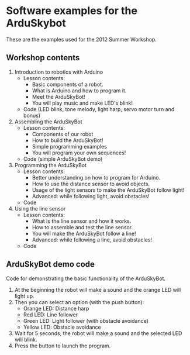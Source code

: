 Software examples for the ArduSkybot  
=====  

These are the examples used for the 2012 Summer Workshop.  

Workshop contents  
--  
1. Introduction to robotics with Arduino  
    * Lesson contents:  
        * Basic components of a robot.  
        * What is Arduino and how to program it.  
        * Meet the ArduSkyBot!  
        * You will play music and make LED's blink!  
    * Code (LED blink, tone melody, light harp, servo motor turn and bonus)  
2. Assembling the ArduSkyBot  
    * Lesson contents:  
        * Components of our robot  
        * How to build the ArduSkyBot!  
        * Simple programming examples  
        * You will program your own sequences!  
    * Code (simple ArduSkyBot demo)  
3. Programming the ArduSkyBot  
    * Lesson contents:  
        * Better understanding on how to program for Arduino.  
        * How to use the distance sensor to avoid objects.  
        * Usage of the light sensors to make the ArduSkyBot follow light!  
        * Advanced: while following light, avoid obstacles!  
    * Code  
4. Using the line sensor  
    * Lesson contents:  
        * What is the line sensor and how it works.  
        * How to assemble and test the line sensor.  
        * You will make the ArduSkyBot follow a line!  
        * Advanced: while following a line, avoid obstacles!  
    * Code  

ArduSkyBot demo code  
--  
Code for demonstrating the basic functionality of the ArduSkyBot.

1. At the beginning the robot will make a sound and the orange LED will light up.
2. Then you can select an option (with the push button):
    * Orange LED: Distance harp
    * Red LED: Line follower
    * Green LED: Light follower (with obstacle avoidance)
    * Yellow LED: Obstacle avoidance
3. Wait for 5 seconds, the robot will make a sound and the selected LED will blink.
4. Press the button to launch the program.

